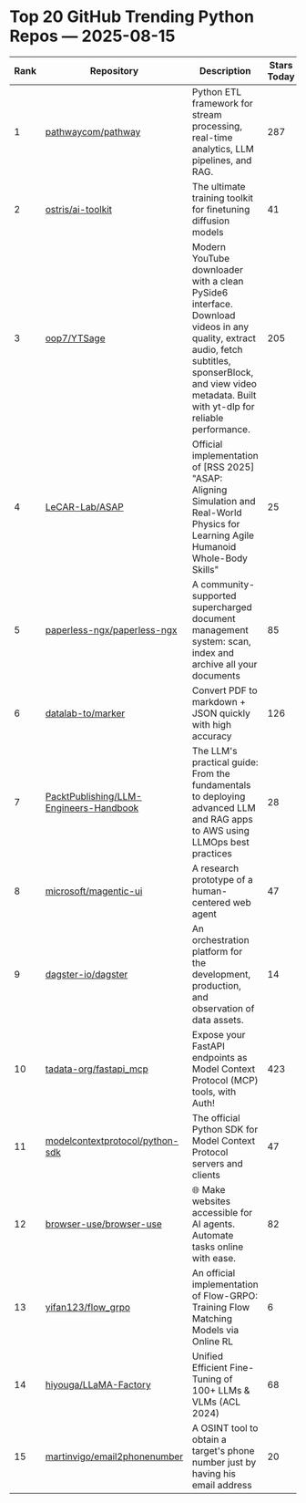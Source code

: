# Top 20 GitHub Trending Python Repos — 2025-08-15

| Rank | Repository | Description | Stars Today |
|------|------------|-------------|-------------|
| 1 | [pathwaycom/pathway](https://github.com/pathwaycom/pathway) | Python ETL framework for stream processing, real-time analytics, LLM pipelines, and RAG. | 287 |
| 2 | [ostris/ai-toolkit](https://github.com/ostris/ai-toolkit) | The ultimate training toolkit for finetuning diffusion models | 41 |
| 3 | [oop7/YTSage](https://github.com/oop7/YTSage) | Modern YouTube downloader with a clean PySide6 interface. Download videos in any quality, extract audio, fetch subtitles, sponserBlock, and view video metadata. Built with yt-dlp for reliable performance. | 205 |
| 4 | [LeCAR-Lab/ASAP](https://github.com/LeCAR-Lab/ASAP) | Official implementation of [RSS 2025] "ASAP: Aligning Simulation and Real-World Physics for Learning Agile Humanoid Whole-Body Skills" | 25 |
| 5 | [paperless-ngx/paperless-ngx](https://github.com/paperless-ngx/paperless-ngx) | A community-supported supercharged document management system: scan, index and archive all your documents | 85 |
| 6 | [datalab-to/marker](https://github.com/datalab-to/marker) | Convert PDF to markdown + JSON quickly with high accuracy | 126 |
| 7 | [PacktPublishing/LLM-Engineers-Handbook](https://github.com/PacktPublishing/LLM-Engineers-Handbook) | The LLM's practical guide: From the fundamentals to deploying advanced LLM and RAG apps to AWS using LLMOps best practices | 28 |
| 8 | [microsoft/magentic-ui](https://github.com/microsoft/magentic-ui) | A research prototype of a human-centered web agent | 47 |
| 9 | [dagster-io/dagster](https://github.com/dagster-io/dagster) | An orchestration platform for the development, production, and observation of data assets. | 14 |
| 10 | [tadata-org/fastapi_mcp](https://github.com/tadata-org/fastapi_mcp) | Expose your FastAPI endpoints as Model Context Protocol (MCP) tools, with Auth! | 423 |
| 11 | [modelcontextprotocol/python-sdk](https://github.com/modelcontextprotocol/python-sdk) | The official Python SDK for Model Context Protocol servers and clients | 47 |
| 12 | [browser-use/browser-use](https://github.com/browser-use/browser-use) | 🌐 Make websites accessible for AI agents. Automate tasks online with ease. | 82 |
| 13 | [yifan123/flow_grpo](https://github.com/yifan123/flow_grpo) | An official implementation of Flow-GRPO: Training Flow Matching Models via Online RL | 6 |
| 14 | [hiyouga/LLaMA-Factory](https://github.com/hiyouga/LLaMA-Factory) | Unified Efficient Fine-Tuning of 100+ LLMs & VLMs (ACL 2024) | 68 |
| 15 | [martinvigo/email2phonenumber](https://github.com/martinvigo/email2phonenumber) | A OSINT tool to obtain a target's phone number just by having his email address | 20 |
